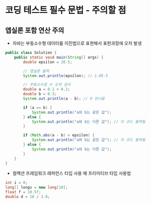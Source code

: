 # 코딩 테스트 필수 문법 - 주의할 점
## 엡실론 포함 연산 주의
* 자바는 부동소수형 데이터를 이진법으로 표현해서 표현과정에 오차 발생
```java
public class Solution {
    public static void main(String[] args) {
        double epsilon = 1E-5;

        // 앱실론 출력
        System.out.println(epsilon); // 1.0E-5

        // 부동소수점 수 오차 검사
        double a = 0.1 + 0.2;
        double b = 0.3;
        System.out.println(a - b); // 0 안나옴

        if (a == b) {
            System.out.println("a와 b는 같은 값");
        } else {
            System.out.println("a와 b는 다른 값"); // 이 코드 출력됨
        }

        if (Math.abs(a - b) < epsilon) {
            System.out.println("a와 b는 같은 값"); // 이 코드 출력됨
        } else {
            System.out.println("a와 b는 다른 값");
        }
    }
}
```
* 컬랙션 프레임워크 래퍼런스 타입 사용 예 프리미티브 타입 사용법
```java
int i = 0;
long[] longs = new long[10];
float f = 10.5f;
double d = 10 / 3.0;
```
